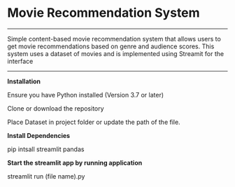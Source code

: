 # **Movie Recommendation System**
-----------------------------------
Simple content-based movie recommendation system that allows users to get movie recommendations based on genre and audience scores. This system uses a dataset of movies and is implemented using Streamit for the interface 

------------------------------------
**Installation** 

Ensure you have Python installed (Version 3.7 or later)

Clone or download the repository 

Place Dataset in project folder or update the path of the file. 

**Install Dependencies**

pip intsall streamlit pandas 


**Start the streamlit app by running application**

streamlit run (file name).py